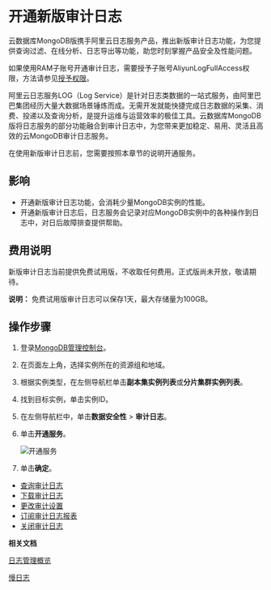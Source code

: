 # 开通新版审计日志

云数据库MongoDB版携手阿里云日志服务产品，推出新版审计日志功能，为您提供查询过滤、在线分析、日志导出等功能，助您时刻掌握产品安全及性能问题。

如果使用RAM子账号开通审计日志，需要授予子账号AliyunLogFullAccess权限，方法请参见[授予权限](~~121945~~)。

阿里云日志服务LOG（Log Service）是针对日志类数据的一站式服务，由阿里巴巴集团经历大量大数据场景锤炼而成。无需开发就能快捷完成日志数据的采集、消费、投递以及查询分析，是提升运维与运营效率的极佳工具。云数据库MongoDB版将日志服务的部分功能融合到审计日志中，为您带来更加稳定、易用、灵活且高效的云MongoDB审计日志服务。

在使用新版审计日志前，您需要按照本章节的说明开通服务。

## 影响

-   开通新版审计日志功能，会消耗少量MongoDB实例的性能。
-   开通新版审计日志后，日志服务会记录对应MongoDB实例中的各种操作到日志中，对日后故障排查提供帮助。

## 费用说明

新版审计日志当前提供免费试用版，不收取任何费用。正式版尚未开放，敬请期待。

**说明：** 免费试用版审计日志可以保存1天，最大存储量为100GB。

## 操作步骤

1.  登录[MongoDB管理控制台](https://mongodb.console.aliyun.com/)。

2.  在页面左上角，选择实例所在的资源组和地域。

3.  根据实例类型，在左侧导航栏单击**副本集实例列表**或**分片集群实例列表**。

4.  找到目标实例，单击实例ID。

5.  在左侧导航栏中，单击**数据安全性** \> **审计日志**。

6.  单击**开通服务**。

    ![开通服务](https://static-aliyun-doc.oss-accelerate.aliyuncs.com/assets/img/zh-CN/3846819951/p102028.png)

7.  单击**确定**。


-   [查询审计日志](/intl.zh-CN/用户指南/数据安全性/新版审计日志/查询审计日志.md)
-   [下载审计日志](/intl.zh-CN/用户指南/数据安全性/新版审计日志/下载审计日志.md)
-   [更改审计设置](/intl.zh-CN/用户指南/数据安全性/新版审计日志/更改审计设置.md)
-   [订阅审计日志报表](/intl.zh-CN/用户指南/数据安全性/新版审计日志/订阅审计日志报表.md)
-   [关闭审计日志](/intl.zh-CN/用户指南/数据安全性/新版审计日志/关闭审计日志.md)

**相关文档**  


[日志管理概览](/intl.zh-CN/用户指南/日志管理/日志管理概览.md)

[慢日志](/intl.zh-CN/用户指南/性能诊断与优化（CloudDBA）/慢日志.md)

